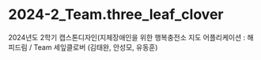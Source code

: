 # 2024-2_Team.three_leaf_clover
2024년도 2학기 캡스톤디자인(지체장애인을 위한 행복충전소 지도 어플리케이션 : 해피드림 / Team 세잎클로버 (김태완, 안성모, 유동훈)
